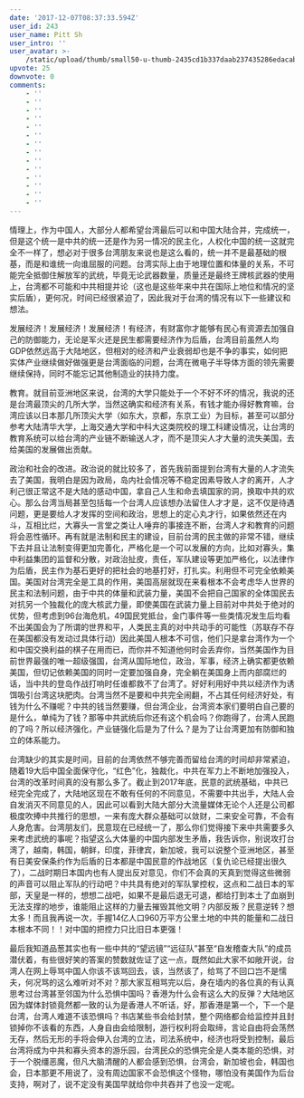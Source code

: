 ```yaml
---
date: '2017-12-07T08:37:33.594Z'
user_id: 243
user_name: Pitt Sh
user_intro: ''
user_avatar: >-
    /static/upload/thumb/small50-u-thumb-2435cd1b337daab237435286edacabec2ef4b40b18f.png
upvote: 25
downvote: 0
comments:
    - ''
    - ''
    - ''
    - ''
    - ''
    - ''
    - ''
    - ''
    - ''
    - ''
    - ''
    - ''
    - ''
    - ''
---
```


情理上，作为中国人，大部分人都希望台湾最后可以和中国大陆合并，完成统一，但是这个统一是中共的统一还是作为另一情况的民主化，人权化中国的统一这就完全不一样了，想必对于很多台湾朋友来说也是这么看的，统一并不是最基础的根基，而是和谁统一向谁屈服的问题。台湾实际上由于地理位置和体量的关系，不可能完全抵御住解放军的武统，毕竟无论武器数量，质量还是最终王牌核武器的使用上，台湾都不可能和中共相提并论（这也是这些年来中共在国际上地位和情况的坚实后盾），更何况，时间已经很紧迫了，因此我对于台湾的情况有以下一些建议和想法。

  

发展经济！发展经济！发展经济！有经济，有财富你才能够有民心有资源去加强自己的防御能力，无论是军火还是民生都需要经济作为后盾，台湾目前虽然人均GDP依然远高于大陆地区，但相对的经济和产业衰弱却也是不争的事实，如何把实体产业继续做好做强更是台湾面临的问题，台湾在微电子半导体方面的领先需要继续保持，同时不能忘记其他制造业的扶持力度。

教育。就目前亚洲地区来说，台湾的大学只能处于一个不好不坏的情况，我说的还是台湾最顶尖的几所大学，当然这确实和经济有关系，有钱才能办得好教育嘛，台湾应该以日本那几所顶尖大学（如东大，京都，东京工业）为目标，甚至可以部分参考大陆清华大学，上海交通大学和中科大这类院校的理工科建设情况，让台湾的教育系统可以给台湾的产业链不断输送人才，而不是顶尖人才大量的流失美国，去给美国的发展做出贡献。

政治和社会的改进。政治说的就比较多了，首先我前面提到台湾有大量的人才流失去了美国，我明白是因为政局，岛内社会情况等不稳定因素导致人才的离开，人才利己很正常这不是大陆的感动中国，拿自己人生和命去填国家的洞，换取中共的欢心。那么台湾当局甚至包括每一个台湾人应该想办法留住人才才是，这不仅是待遇问题，更是要给人才发挥的空间和政治，思想上的定心丸才行，如果依然还在内斗，互相比烂，大寡头一言堂之类让人唾弃的事接连不断，台湾人才和教育的问题将会恶性循环。再有就是法制和民主的建设，目前台湾的民主做的非常不错，继续下去并且让法制变得更加完善化，严格化是一个可以发展的方向，比如对寡头，集中利益集团的监督和分散，对政治扯皮，责任，军队建设等更加严格化，以法律作为后盾，民主作为基石更好的把社会的地基打好，打扎实。利用但不可完全依赖美国。美国对台湾完全是工具的作用，美国高层就现在来看根本不会考虑华人世界的民主和法制问题，由于中共的体量和武装力量，美国不会把自己国家的全体国民去对抗另一个独裁化的庞大核武力量，即使美国在武装力量上目前对中共处于绝对的优势，但考虑到96台海危机，49国民党抵台，金门事件等一些类情况发生后均看不出美国会为了所谓的世界和平，人类民主真的对中共动手的可能性（苏联存不存在美国都没有发动过具体行动）因此美国人根本不可信，他们只是拿台湾作为一个和中国交换利益的棋子在用而已，而你并不知道他何时会丢弃你，当然美国作为目前世界最强的唯一超级强国，台湾从国际地位，政治，军事，经济上确实都更依赖美国，但切记依赖美国的同时一定要加强自身，完全躺在美国身上而内部腐烂的话，当中共的登岛作战打响时任谁都救不了台湾了。好好利用好中共以经济作为诱饵吸引台湾这块肥肉。台湾当然不是要和中共完全闹翻，不占其任何经济好处，有钱为什么不赚呢？中共的钱当然要赚，但台湾企业，台湾资本家们要明白自己要的是什么，单纯为了钱？那等中共武统后你还有这个机会吗？你跑得了，台湾人民跑的了吗？所以经济强化，产业链强化后是为了什么？是为了让台湾更加有防御和独立的体系能力。

  

  

台湾缺少的其实是时间，目前的台湾依然不够完善而留给台湾的时间却非常紧迫，随着19大后中国全面保守化，“红色”化，独裁化，中共在军力上不断地加强投入，台湾的改革时间真的没有那么多了。截止到2017年底，民意的武统基础，中共已经完全完成了，大陆地区现在不敢有任何的不同意见，不需要中共出手，大陆人会自发消灭不同意见的人，因此可以看到大陆大部分大流量媒体无论个人还是公司都极度吹捧中共推行的思想，一来有庞大群众基础可以敛财，二来安全可靠，不会有人身危害。台湾朋友们，民意现在已经统一了，那么你们觉得接下来中共需要多久来考虑武统的事呢？指望这么大体量的中国内部发生矛盾，我告诉你，别说攻打台湾了，越南，韩国，朝鲜，印度，菲律宾，新加坡，我可以说整个亚洲地区，甚至有日美安保条约作为后盾的日本都是中国民意的作战地区（复仇论已经提出很久了），二战时期日本国内也有人提出反对意见，你们不会真的天真到觉得这些微弱的声音可以阻止军队的行动吧？中共具有绝对的军队掌控权，这点和二战日本的军部，天皇是一样的，想想二战吧，如果不是最后退无可退，都给打到本土了血崩到无法支撑的地步，谁能阻止这样的力量去摧毁其他文明？内部反叛？民意逆转？想太多！而且我再说一次，手握14亿人口960万平方公里土地的中共的能量和二战日本根本不同！！对中国的把控力只比旧日本更强！

  

最后我知道品葱其实也有一些中共的“望远镜”“远征队”甚至“自发稽查大队”的成员潜伏着，有些很好笑的答案的赞数就佐证了这一点，既然如此大家不如敞开说，台湾人在网上辱骂中国人你该不该骂回去，该，当然该了，给骂了不回口岂不是懦夫，何况骂的这么难听对不对？那大家互相骂完以后，身在墙内的各位真的有认真思考过台湾甚至邻国为什么恐惧中国吗？香港为什么会有这么大的反弹？大陆地区因为媒体封锁竟然都一致的认为是香港人不听话，好，那香港是第一个，下一个是台湾，台湾人难道不该恐惧吗？书店某些书会给封禁，整个网络都会给监控并且封锁掉你不该看的东西，人身自由会给限制，游行权利将会取缔，言论自由将会荡然无存，然后无形的手将会伸入台湾的立法，司法系统中，经济也将受到控制，最后台湾将成为中共和寡头资本的游乐园，台湾民众的恐惧完全是人类本能的恐惧，对于一个脱缰恶魔，但凡大脑清醒的人都会感到恐惧，台湾会，新加坡也会，韩国也会，日本那更不用说了，没有周边国家不会恐惧这个怪物，哪怕没有美国作为后台支持，啊对了，说不定没有美国早就给你中共吞并了也没一定呢。
